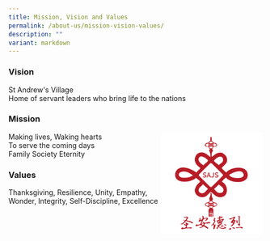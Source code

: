 ```yaml
---
title: Mission, Vision and Values
permalink: /about-us/mission-vision-values/
description: ""
variant: markdown
---
```

### Vision

St Andrew's Village  <br>
Home of servant leaders who bring life to the nations

### Mission
<p><a href="https://forms.moe.edu.sg/forms/egW8De"><img src="/images/Chinese_Knot.png" style="width:40%" align="right"></a></p>
Making lives, Waking hearts  <br>
To serve the coming days  <br>
Family Society Eternity

### Values

Thanksgiving, Resilience, Unity, Empathy, Wonder, Integrity, Self-Discipline, Excellence